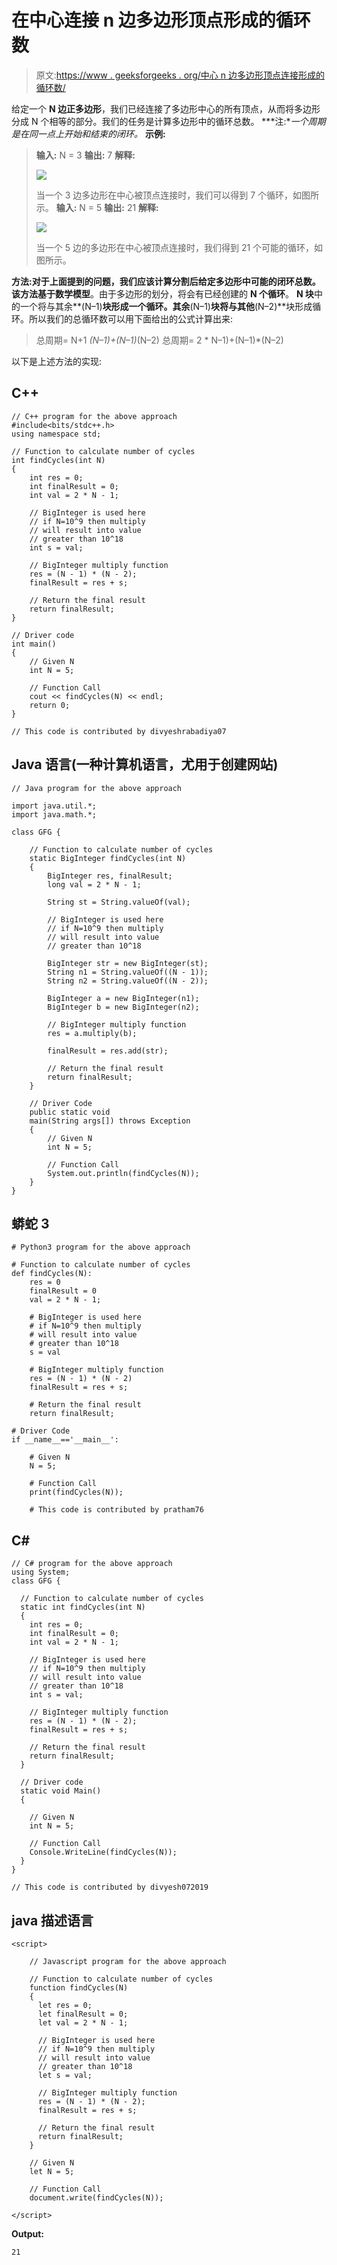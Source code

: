 # 在中心连接 n 边多边形顶点形成的循环数

> 原文:[https://www . geeksforgeeks . org/中心 n 边多边形顶点连接形成的循环数/](https://www.geeksforgeeks.org/number-of-cycles-formed-by-joining-vertices-of-n-sided-polygon-at-the-center/)

给定一个 **N 边正多边形**，我们已经连接了多边形中心的所有顶点，从而将多边形分成 N 个相等的部分。我们的任务是计算多边形中的循环总数。
***注:**一个周期是在同一点上开始和结束的闭环。*
**示例:**

> **输入:** N = 3
> **输出:** 7
> **解释:**
> 
> ![](img/47aa44a8513777d2e87feb742cb4e0f3.png)
> 
> 当一个 3 边多边形在中心被顶点连接时，我们可以得到 7 个循环，如图所示。
> **输入:** N = 5
> **输出:** 21
> **解释:**
> 
> ![](img/47aa44a8513777d2e87feb742cb4e0f3.png)
> 
> 当一个 5 边的多边形在中心被顶点连接时，我们得到 21 个可能的循环，如图所示。

**方法:**对于上面提到的问题，我们应该计算分割后给定多边形中可能的闭环总数。该方法基于**数学模型**。由于多边形的划分，将会有已经创建的 **N 个循环**。 **N 块**中的一个将与其余**(N–1)**块形成一个循环。其余**(N–1)**块将与其他**(N–2)**块形成循环。所以我们的总循环数可以用下面给出的公式计算出来:

> 总周期= N+1 *(N–1)+(N–1)*(N–2)
> 总周期= 2 * N–1)+(N–1)*(N–2)

以下是上述方法的实现:

## C++

```
// C++ program for the above approach
#include<bits/stdc++.h>
using namespace std;

// Function to calculate number of cycles
int findCycles(int N)
{
    int res = 0;
    int finalResult = 0;
    int val = 2 * N - 1;

    // BigInteger is used here
    // if N=10^9 then multiply
    // will result into value
    // greater than 10^18
    int s = val;

    // BigInteger multiply function
    res = (N - 1) * (N - 2);
    finalResult = res + s;

    // Return the final result
    return finalResult;
}

// Driver code
int main()
{
    // Given N
    int N = 5;

    // Function Call
    cout << findCycles(N) << endl;   
    return 0;
}

// This code is contributed by divyeshrabadiya07
```

## Java 语言(一种计算机语言，尤用于创建网站)

```
// Java program for the above approach

import java.util.*;
import java.math.*;

class GFG {

    // Function to calculate number of cycles
    static BigInteger findCycles(int N)
    {
        BigInteger res, finalResult;
        long val = 2 * N - 1;

        String st = String.valueOf(val);

        // BigInteger is used here
        // if N=10^9 then multiply
        // will result into value
        // greater than 10^18

        BigInteger str = new BigInteger(st);
        String n1 = String.valueOf((N - 1));
        String n2 = String.valueOf((N - 2));

        BigInteger a = new BigInteger(n1);
        BigInteger b = new BigInteger(n2);

        // BigInteger multiply function
        res = a.multiply(b);

        finalResult = res.add(str);

        // Return the final result
        return finalResult;
    }

    // Driver Code
    public static void
    main(String args[]) throws Exception
    {
        // Given N
        int N = 5;

        // Function Call
        System.out.println(findCycles(N));
    }
}
```

## 蟒蛇 3

```
# Python3 program for the above approach

# Function to calculate number of cycles
def findCycles(N):
    res = 0
    finalResult = 0
    val = 2 * N - 1;

    # BigInteger is used here
    # if N=10^9 then multiply
    # will result into value
    # greater than 10^18
    s = val

    # BigInteger multiply function
    res = (N - 1) * (N - 2)
    finalResult = res + s;

    # Return the final result
    return finalResult;

# Driver Code
if __name__=='__main__':

    # Given N
    N = 5;

    # Function Call
    print(findCycles(N));

    # This code is contributed by pratham76
```

## C#

```
// C# program for the above approach
using System;
class GFG {

  // Function to calculate number of cycles
  static int findCycles(int N)
  {
    int res = 0;
    int finalResult = 0;
    int val = 2 * N - 1;

    // BigInteger is used here
    // if N=10^9 then multiply
    // will result into value
    // greater than 10^18
    int s = val;

    // BigInteger multiply function
    res = (N - 1) * (N - 2);
    finalResult = res + s;

    // Return the final result
    return finalResult;
  }

  // Driver code
  static void Main()
  {

    // Given N
    int N = 5;

    // Function Call
    Console.WriteLine(findCycles(N));
  }
}

// This code is contributed by divyesh072019
```

## java 描述语言

```
<script>

    // Javascript program for the above approach

    // Function to calculate number of cycles
    function findCycles(N)
    {
      let res = 0;
      let finalResult = 0;
      let val = 2 * N - 1;

      // BigInteger is used here
      // if N=10^9 then multiply
      // will result into value
      // greater than 10^18
      let s = val;

      // BigInteger multiply function
      res = (N - 1) * (N - 2);
      finalResult = res + s;

      // Return the final result
      return finalResult;
    }

    // Given N
    let N = 5;

    // Function Call
    document.write(findCycles(N));

</script>
```

**Output:** 

```
21
```
